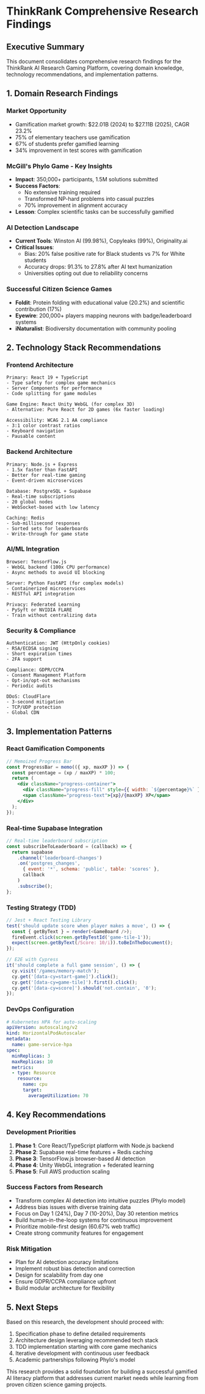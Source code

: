 # ThinkRank Comprehensive Research Findings

## Executive Summary

This document consolidates comprehensive research findings for the ThinkRank AI Research Gaming Platform, covering domain knowledge, technology recommendations, and implementation patterns.

## 1. Domain Research Findings

### Market Opportunity
- Gamification market growth: $22.01B (2024) to $27.11B (2025), CAGR 23.2%
- 75% of elementary teachers use gamification
- 67% of students prefer gamified learning
- 34% improvement in test scores with gamification

### McGill's Phylo Game - Key Insights
- **Impact**: 350,000+ participants, 1.5M solutions submitted
- **Success Factors**: 
  - No extensive training required
  - Transformed NP-hard problems into casual puzzles
  - 70% improvement in alignment accuracy
- **Lesson**: Complex scientific tasks can be successfully gamified

### AI Detection Landscape
- **Current Tools**: Winston AI (99.98%), Copyleaks (99%), Originality.ai
- **Critical Issues**:
  - Bias: 20% false positive rate for Black students vs 7% for White students
  - Accuracy drops: 91.3% to 27.8% after AI text humanization
  - Universities opting out due to reliability concerns

### Successful Citizen Science Games
- **Foldit**: Protein folding with educational value (20.2%) and scientific contribution (17%)
- **Eyewire**: 200,000+ players mapping neurons with badge/leaderboard systems
- **iNaturalist**: Biodiversity documentation with community pooling

## 2. Technology Stack Recommendations

### Frontend Architecture
```
Primary: React 19 + TypeScript
- Type safety for complex game mechanics
- Server Components for performance
- Code splitting for game modules

Game Engine: React Unity WebGL (for complex 3D)
- Alternative: Pure React for 2D games (6x faster loading)

Accessibility: WCAG 2.1 AA compliance
- 3:1 color contrast ratios
- Keyboard navigation
- Pausable content
```

### Backend Architecture
```
Primary: Node.js + Express
- 1.5x faster than FastAPI
- Better for real-time gaming
- Event-driven microservices

Database: PostgreSQL + Supabase
- Real-time subscriptions
- 20 global nodes
- WebSocket-based with low latency

Caching: Redis
- Sub-millisecond responses
- Sorted sets for leaderboards
- Write-through for game state
```

### AI/ML Integration
```
Browser: TensorFlow.js
- WebGL backend (100x CPU performance)
- Async methods to avoid UI blocking

Server: Python FastAPI (for complex models)
- Containerized microservices
- RESTful API integration

Privacy: Federated Learning
- PySyft or NVIDIA FLARE
- Train without centralizing data
```

### Security & Compliance
```
Authentication: JWT (HttpOnly cookies)
- RSA/ECDSA signing
- Short expiration times
- 2FA support

Compliance: GDPR/CCPA
- Consent Management Platform
- Opt-in/opt-out mechanisms
- Periodic audits

DDoS: CloudFlare
- 3-second mitigation
- TCP/UDP protection
- Global CDN
```

## 3. Implementation Patterns

### React Gamification Components
```jsx
// Memoized Progress Bar
const ProgressBar = memo(({ xp, maxXP }) => {
  const percentage = (xp / maxXP) * 100;
  return (
    <div className="progress-container">
      <div className="progress-fill" style={{ width: `${percentage}%` }} />
      <span className="progress-text">{xp}/{maxXP} XP</span>
    </div>
  );
});
```

### Real-time Supabase Integration
```javascript
// Real-time leaderboard subscription
const subscribeToLeaderboard = (callback) => {
  return supabase
    .channel('leaderboard-changes')
    .on('postgres_changes', 
      { event: '*', schema: 'public', table: 'scores' }, 
      callback
    )
    .subscribe();
};
```

### Testing Strategy (TDD)
```javascript
// Jest + React Testing Library
test('should update score when player makes a move', () => {
  const { getByText } = render(<GameBoard />);
  fireEvent.click(screen.getByTestId('game-tile-1'));
  expect(screen.getByText(/Score: 10/i)).toBeInTheDocument();
});

// E2E with Cypress
it('should complete a full game session', () => {
  cy.visit('/games/memory-match');
  cy.get('[data-cy=start-game]').click();
  cy.get('[data-cy=game-tile]').first().click();
  cy.get('[data-cy=score]').should('not.contain', '0');
});
```

### DevOps Configuration
```yaml
# Kubernetes HPA for auto-scaling
apiVersion: autoscaling/v2
kind: HorizontalPodAutoscaler
metadata:
  name: game-service-hpa
spec:
  minReplicas: 3
  maxReplicas: 10
  metrics:
  - type: Resource
    resource:
      name: cpu
      target:
        averageUtilization: 70
```

## 4. Key Recommendations

### Development Priorities
1. **Phase 1**: Core React/TypeScript platform with Node.js backend
2. **Phase 2**: Supabase real-time features + Redis caching
3. **Phase 3**: TensorFlow.js browser-based AI detection
4. **Phase 4**: Unity WebGL integration + federated learning
5. **Phase 5**: Full AWS production scaling

### Success Factors from Research
- Transform complex AI detection into intuitive puzzles (Phylo model)
- Address bias issues with diverse training data
- Focus on Day 1 (24%), Day 7 (10-20%), Day 30 retention metrics
- Build human-in-the-loop systems for continuous improvement
- Prioritize mobile-first design (60.67% web traffic)
- Create strong community features for engagement

### Risk Mitigation
- Plan for AI detection accuracy limitations
- Implement robust bias detection and correction
- Design for scalability from day one
- Ensure GDPR/CCPA compliance upfront
- Build modular architecture for flexibility

## 5. Next Steps

Based on this research, the development should proceed with:
1. Specification phase to define detailed requirements
2. Architecture design leveraging recommended tech stack
3. TDD implementation starting with core game mechanics
4. Iterative development with continuous user feedback
5. Academic partnerships following Phylo's model

This research provides a solid foundation for building a successful gamified AI literacy platform that addresses current market needs while learning from proven citizen science gaming projects.